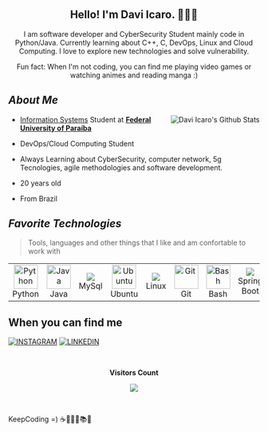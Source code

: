 <h2 align="center">Hello! I'm Davi Icaro. 👨‍💻👾</h2>
<p align="center">
I am software developer and CyberSecurity Student mainly code in Python/Java. Currently learning about C++, C, DevOps, Linux and Cloud Computing. I love to explore new technologies and solve vulnerability.
</p>

<p align="center"> Fun fact: When I'm not coding, you can find me playing video games or watching animes and reading manga :) </p>

## _About Me_
<a href="#DaviIcaro-title">
 <img src="https://github-readme-stats.vercel.app/api?username=DaviIcaro&theme=vue-dark&show_icons=true&hide_border=true&count_private=true&hide_border=true&hide_rank=true" alt="Davi Icaro's Github Stats" align="right"/>
</a>

- [Information Systems](https://sigaa.ufpb.br/sigaa/public/curso/portal.jsf?id=1626837&lc=pt_BR) Student at [**Federal University of Paraíba**](https://www.ufpb.br/)

- DevOps/Cloud Computing Student

- Always Learning about CyberSecurity, computer network, 5g Tecnologies, agile methodologies and software development.

- 20 years old

- From Brazil

## _Favorite Technologies_
>Tools, languages and other things that I like and am confortable to work with
<table>
  <tr>
    <td align="center" width="96">
      <a>
       <img src="https://cdn.jsdelivr.net/gh/devicons/devicon/icons/python/python-original.svg" width="48" height="48" alt="Python"/>
      </a>
      <br>Python
    </td>
   <td align="center" width="96">
      <a>
       <img src="https://cdn.jsdelivr.net/gh/devicons/devicon/icons/java/java-original.svg" width="48" height="48" alt="Java"/>
      </a>
      <br>Java
    </td>
   <td align="center" width="96">
      <a>
       <img src="https://cdn.jsdelivr.net/gh/devicons/devicon/icons/mysql/mysql-original-wordmark.svg" />
      </a>
      <br>MySql
    </td>
   <td align="center" width="96">
      <a>
       <img src="https://cdn.jsdelivr.net/gh/devicons/devicon/icons/ubuntu/ubuntu-plain.svg" height="48" alt="Ubuntu"/>
      </a>
      <br>Ubuntu
    </td>
   <td align="center" width="96">
      <a>
       <img src="https://cdn.jsdelivr.net/gh/devicons/devicon/icons/linux/linux-original.svg" />
      </a>
      <br>Linux
    </td>
   <td align="center" width="96">
      <a>
       <img src="https://cdn.jsdelivr.net/gh/devicons/devicon/icons/git/git-original.svg" width="48" height="48" alt="Git"/>
      </a>
      <br>Git
    </td>
   <td align="center" width="96">
      <a>
       <img src="https://cdn.jsdelivr.net/gh/devicons/devicon/icons/bash/bash-original.svg" width="48" height="48" alt="Bash"/>
      </a>
      <br>Bash
    </td>
   <td align="center" width="96">
      <a>
        <img src="https://cdn.jsdelivr.net/gh/devicons/devicon/icons/spring/spring-original.svg" />
      </a>
      <br>Spring Boot
    </td>
  </tr>
</table>

## When you can find me
[![INSTAGRAM](https://img.shields.io/badge/Instagram-E4405F?style=for-the-badge&logo=instagram&logoColor=white)](https://instagram.com/davi_icaro.py?igshid=YmMyMTA2M2Y=)
[![LINKEDIN](https://img.shields.io/badge/LinkedIn-0077B5?style=for-the-badge&logo=linkedin&logoColor=white)](https://www.linkedin.com/in/davi-%C3%ADcaro-7550b1239/)

<div align="center">
<br><p align="centre"><b>Visitors Count</b></p>  
<p align="center"><img align="center" src="https://profile-counter.glitch.me/{DaviIcaro}/count.svg" /></p> 
<br></div>

KeepCoding =) ☕👨🏻‍💻📚💕
